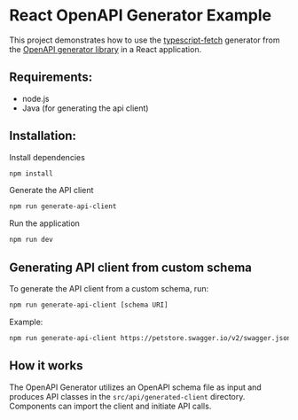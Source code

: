 # React OpenAPI Generator Example

This project demonstrates how to use the [typescript-fetch](https://github.com/OpenAPITools/openapi-generator/blob/master/docs/generators/typescript-fetch.md) generator from the [OpenAPI generator library](https://github.com/OpenAPITools/openapi-generator) in a React application.

## Requirements:

- node.js
- Java (for generating the api client)

## Installation:

Install dependencies

```bash
npm install
```

Generate the API client

```bash
npm run generate-api-client
```

Run the application

```bash
npm run dev
```

## Generating API client from custom schema

To generate the API client from a custom schema, run:

```bash
npm run generate-api-client [schema URI]
```

Example:

```bash
npm run generate-api-client https://petstore.swagger.io/v2/swagger.json
```

## How it works

The OpenAPI Generator utilizes an OpenAPI schema file as input and produces API classes in the `src/api/generated-client` directory. Components can import the client and initiate API calls.
